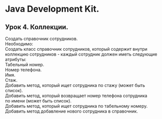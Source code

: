 # Java Development Kit.
## Урок 4. Коллекции.
Создать справочник сотрудников.  
Необходимо:  
Создать класс справочник сотрудников, который содержит внутри  
коллекцию сотрудников - каждый сотрудник должен иметь следующие  
атрибуты:  
Табельный номер.  
Номер телефона.  
Имя.  
Стаж.  
Добавить метод, который ищет сотрудника по стажу (может быть  
список).  
Добавить метод, который возвращает номер телефона сотрудника  
по имени (может быть список).  
Добавить метод, который ищет сотрудника по табельному номеру.  
Добавить метод добавление нового сотрудника в справочник.